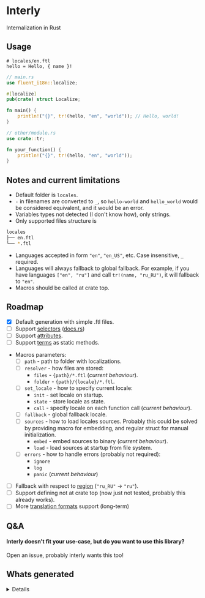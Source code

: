 # Interly

Internalization in Rust

## Usage

```fluent
# locales/en.ftl
hello = Hello, { name }!
```

```rs
// main.rs
use fluent_i18n::localize;

#[localize]
pub(crate) struct Localize;

fn main() {
    println!("{}", tr!(hello, "en", "world")); // Hello, world!
}

// other/module.rs
use crate::tr;

fn your_function() {
    println!("{}", tr!(hello, "en", "world"));
}
```

## Notes and current limitations

- Default folder is `locales`.
- `-` in filenames are converted to `_`, so `hello-world` and `hello_world` would be considered equivalent, and it would be an error.
- Variables types not detected (I don't know how), only strings.
- Only supported files structure is
```sh
locales
├── en.ftl
└── *.ftl
```
- Languages accepted in form `"en"`, `"en_US"`, etc. Case insensitive, `_` required.
- Languages will always fallback to global fallback. For example, if you have languages `["en", "ru"]` and call `tr!(name, "ru_RU")`, it will fallback to `"en"`.
- Macros should be called at crate top.

## Roadmap

- [x] Default generation with simple .ftl files.
- [ ] Support [selectors] ([docs.rs][expression_select])
- [ ] Support [attributes][attributes].
- [ ] Support [terms] as static methods.
- Macros parameters:
    - [ ] `path` - path to folder with localizations.
    - [ ] `resolver` - how files are stored:
        - `files` - `{path}/*.ftl` (_current behaviour_).
        - `folder` - `{path}/{locale}/*.ftl`.
    - [ ] `set_locale` - how to specify current locale:
        - `init` - set locale on startup.
        - `state` - store locale as state.
        - `call` - specify locale on each function call (_current behaviour_).
    - [ ] `fallback` - global fallback locale.
    - [ ] `sources` - how to load locales sources. Probably this could be solved by providing macro for embedding, and regular struct for manual initialization.
        - `embed` - embed sources to binary (_current behaviour_).
        - `load` - load sources at startup from file system.
    - [ ] `errors` - how to handle errors (probably not required):
        - `ignore`
        - `log`
        - `panic` (_current behaviour_)
- [ ] Fallback with respect to [region][unic_langid_LanguageIdentifier] (`"ru_RU"` -> `"ru"`).
- [ ] Support defining not at crate top (now just not tested, probably this already works).
- [ ] More [translation formats][tr-formats-list] support (long-term)

[selectors]: https://projectfluent.org/fluent/guide/selectors.html
[expression_select]: https://docs.rs/fluent-syntax/latest/fluent_syntax/ast/enum.Expression.html#variant.Select
[attributes]: https://projectfluent.org/fluent/guide/attributes.html
[terms]: https://projectfluent.org/fluent/guide/terms.html
[unic_langid_LanguageIdentifier]: https://docs.rs/unic-langid/latest/unic_langid/struct.LanguageIdentifier.html
[tr-formats-list]: https://docs.weblate.org/en/latest/formats.html

## Q&A

#### Interly doesn't fit your use-case, but do you want to use this library?

Open an issue, probably interly wants this too!

## Whats generated

<details>

For source files

```fluent
# locales/en.ftl
hello-world = Hello, { $name }!
```

```fluent
# locales/ru.ftl
hello-world = Привет, { $name }!
```

```rs
use interly::localize;

#[localize]
pub(crate) struct Localize;

fn main() {
    println!("{}", tr!(hello_world, "en", "world"));
    println!("{}", tr!(hello_world, "ru", "мир"));
    println!("{}", tr!(hello_world, "ru-RU", "мир"));
}
```

Generated (unrelated parts removed):

```rs
// main.rs
pub(crate) struct Localize {
    bundles: __interly::Bundles,
}

mod __interly {
    use ::std::collections::HashMap;
    use ::std::sync::Arc;
    use ::interly::{
        FluentArgs,
        FluentBundle,
        FluentResource,
        IntlLangMemoizer,
        LanguageIdentifier,
        Lazy,
    };

    use super::Localize;

    pub(super) type Bundles = HashMap<
        LANG,
        FluentBundle<Arc<FluentResource>, IntlLangMemoizer>,
    >;

    impl Localize {
        const FALLBACK_LANG: LANG = LANG::EN;

        pub(crate) fn init() -> Self {
            use ::interly::unic_langid::langid;

            let mut resources: HashMap<LanguageIdentifier, Arc<FluentResource>> = HashMap::new();
            let mut locales = vec![];

            let lang = langid!("en");
            locales.push((lang.clone(), "en"));
            resources
                .insert(
                    lang,
                    Arc::new(
                        FluentResource::try_new("hello-world = Hello, { $name }!\n".to_string())
                            .expect("invalid ftl"),
                    ),
                );

            let lang = langid!("ru");
            locales.push((lang.clone(), "ru"));
            resources
                .insert(
                    lang,
                    Arc::new(
                        FluentResource::try_new("hello-world = Привет, { $name }!\n".to_string())
                            .expect("invalid ftl"),
                    ),
                );

            let mut bundles = HashMap::new();
            for lang in locales {
                let mut bundle = FluentBundle::new_concurrent(vec![lang.0.clone()]);
                let _ = bundle.add_resource(resources.get(&lang.0).unwrap().clone());
                bundles.insert(lang.1.into(), bundle);
            }

            Self { bundles }
        }

        pub(crate) fn hello_world(&self, lang: impl Into<LANG>, name: &str) -> String {
            let lang = lang.into();
            let mut bundle = self.bundles.get(&lang).expect("no bundle");
            if !bundle.has_message("hello-world") {
                bundle = self
                    .bundles
                    .get(&Self::FALLBACK_LANG)
                    .expect("no fallback bundle");
            }
            let msg = bundle
                .get_message("hello-world")
                .expect("no message")
                .value()
                .expect("no value in message");
            let mut errs = vec![];
            bundle
                .format_pattern(
                    msg,
                    Some(&FluentArgs::from_iter(vec![("name", name)])),
                    &mut errs,
                )
                .to_string()
        }
    }

    pub(crate) static LOCALIZE: Lazy<Localize> = Lazy::new(|| { Localize::init() });

    #[derive(PartialEq, Eq, Hash)]
    pub(crate) enum LANG {
        EN,
        RU,
    }

    impl From<&str> for LANG {
        fn from(lang: &str) -> Self {
            match lang.to_lowercase().as_str() {
                "en" => Self::EN,
                "ru" => Self::RU,
                _ => Self::EN,
            }
        }
    }
}

#[allow(unused)]
macro_rules! tr {
    ($e:ident, $lang:expr) => {
        tr!($e, $lang,)
    };
    ($e:ident, $lang:expr, $($v:expr),*) => {
        $crate::__interly::LOCALIZE.$e($lang, $($v),*)
    };
}

pub(crate) use tr;

fn main() {
    println!("{}", crate::__interly::LOCALIZE.hello_world("en", "world"));
    println!("{}", crate::__interly::LOCALIZE.hello_world("ru", "мир"));
    println!("{}", crate::__interly::LOCALIZE.hello_world("ru-RU", "мир");
}
```

Output:

```
Hello, world!
Привет, мир!
Hello, мир!
```

</details>
